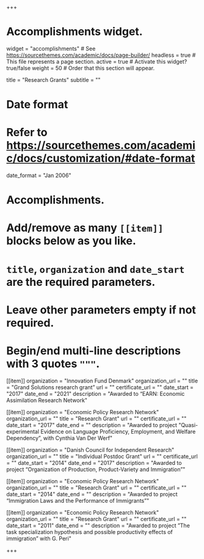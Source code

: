 +++
# Accomplishments widget.
widget = "accomplishments"  # See https://sourcethemes.com/academic/docs/page-builder/
headless = true  # This file represents a page section.
active = true  # Activate this widget? true/false
weight = 50  # Order that this section will appear.

title = "Research Grants"
subtitle = ""

# Date format
#   Refer to https://sourcethemes.com/academic/docs/customization/#date-format
date_format = "Jan 2006"

# Accomplishments.
#   Add/remove as many `[[item]]` blocks below as you like.
#   `title`, `organization` and `date_start` are the required parameters.
#   Leave other parameters empty if not required.
#   Begin/end multi-line descriptions with 3 quotes `"""`.

[[item]]
  organization = "Innovation Fund Denmark"
  organization_url = ""
  title = "Grand Solutions research grant”
  url = ""
  certificate_url = ""
  date_start = "2017"
  date_end = "2021"
  description = "Awarded to “EARN: Economic Assimilation Research Network"

[[item]]
  organization = "Economic Policy Research Network"
  organization_url = ""
  title = "Research Grant"
  url = ""
  certificate_url = ""
  date_start = "2017"
  date_end = ""
  description = "Awarded to project "Quasi-experimental Evidence on Language Proficiency, Employment, and Welfare Dependency”, with Cynthia Van Der Werf"
  
[[item]]
  organization = "Danish Council for Independent Research"
  organization_url = ""
  title = "Individual Postdoc Grant"
  url = ""
  certificate_url = ""
  date_start = "2014"
  date_end = "2017"
  description = "Awarded to project “Organization of Production, Product-Variety and Immigration”"

[[item]]
  organization = "Economic Policy Research Network"
  organization_url = ""
  title = "Research Grant"
  url = ""
  certificate_url = ""
  date_start = "2014"
  date_end = ""
  description = "Awarded to project “Immigration Laws and the Performance of Immigrants”"
  
[[item]]
  organization = "Economic Policy Research Network"
  organization_url = ""
  title = "Research Grant"
  url = ""
  certificate_url = ""
  date_start = "2011"
  date_end = ""
  description = "Awarded to project ”The task specialization hypothesis and possible productivity effects of immigration” with G. Peri"
  
  
+++
